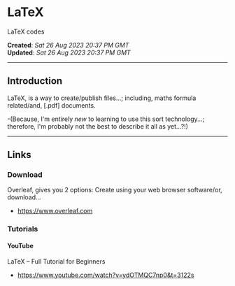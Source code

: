 # LaTeX
LaTeX codes

**Created**: *Sat 26 Aug 2023 20:37 PM GMT*  
**Updated**: *Sat 26 Aug 2023 20:37 PM GMT*

-----

## Introduction

LaTeX, is a way to create/publish files...; including, maths formula related/and, [.pdf] documents. 

-(Because, I'm entirely *new* to learning  to use this sort technology...; therefore, I'm probably not the best to describe it all as yet...?!)

-----

## Links

### Download

Overleaf, gives you 2 options: Create using your web browser software/or, download...  
- https://www.overleaf.com  

### Tutorials

#### YouTube

LaTeX – Full Tutorial for Beginners  
- https://www.youtube.com/watch?v=ydOTMQC7np0&t=3122s

    
